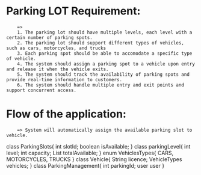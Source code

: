 # Parking LOT Requirement: 
        =>
        1. The parking lot should have multiple levels, each level with a certain number of parking spots.
        2. The parking lot should support different types of vehicles, such as cars, motorcycles, and trucks
        3. Each parking spot should be able to accomodate a specific type of vehicle.
        4. The system should assign a parking spot to a vehicle upon entry and release it when the vehicle exits.
        5. The system should track the availability of parking spots and provide real-time information to customers.
        6. The system should handle multiple entry and exit points and support concurrent access.


# Flow of the application:
        => System will automatically assign the available parking slot to vehicle.

class ParkingSlots{
    int slotId;
    boolean isAvailable;
}
class parkingLevel{
    int level;
    int capacity;
    List<ParkingSlots> totalAvailable;
}
enum VehiclesTypes{
    CARS, MOTORCYCLES, TRUCKS
}
class Vehicle{
    String licence;
    VehicleTypes vehicles;
}
class ParkingManagement{
    int parkingId;
    user user
}